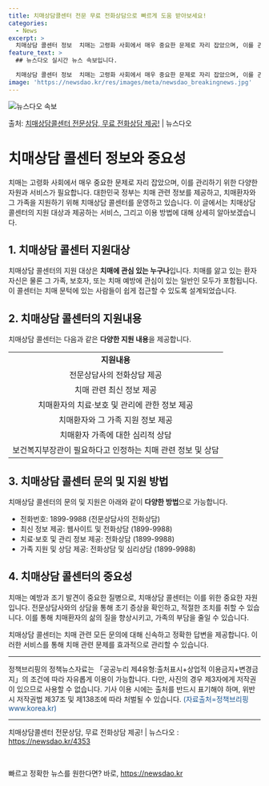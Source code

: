 ```yaml
---
title: 치매상담콜센터 전문 무료 전화상담으로 빠르게 도움 받아보세요!
categories:
  - News
excerpt: >
  치매상담 콜센터 정보  치매는 고령화 사회에서 매우 중요한 문제로 자리 잡았으며, 이를 관리하기 위한 다양한…
feature_text: >
  ## 뉴스다오 실시간 뉴스 속보입니다.

  치매상담 콜센터 정보  치매는 고령화 사회에서 매우 중요한 문제로 자리 잡았으며, 이를 관리하기 위한 다양한…
image: 'https://newsdao.kr/res/images/meta/newsdao_breakingnews.jpg'
---
```


![뉴스다오 속보](https://newsdao.kr/res/images/meta/newsdao_breakingnews.jpg)

<p>출처: <a href="https://newsdao.kr/4353" rel="dofollow">치매상담콜센터 전문상담, 무료 전화상담 제공!</a> | 뉴스다오</p>

<h1>치매상담 콜센터 정보와 중요성</h1>
<p data-ke-size="size16">치매는 고령화 사회에서 매우 중요한 문제로 자리 잡았으며, 이를 관리하기 위한 다양한 자원과 서비스가 필요합니다. 대한민국 정부는 치매 관련 정보를 제공하고, 치매환자와 그 가족을 지원하기 위해 치매상담 콜센터를 운영하고 있습니다. 이 글에서는 치매상담 콜센터의 지원 대상과 제공하는 서비스, 그리고 이용 방법에 대해 상세히 알아보겠습니다.</p>

<h2>1. 치매상담 콜센터 지원대상</h2>
<p data-ke-size="size16">치매상담 콜센터의 지원 대상은 <b>치매에 관심 있는 누구나</b>입니다. 치매를 앓고 있는 환자 자신은 물론 그 가족, 보호자, 또는 치매 예방에 관심이 있는 일반인 모두가 포함됩니다. 이 콜센터는 치매 문턱에 있는 사람들이 쉽게 접근할 수 있도록 설계되었습니다.</p>

<h2>2. 치매상담 콜센터의 지원내용</h2>
<p data-ke-size="size16">치매상담 콜센터는 다음과 같은 <b>다양한 지원 내용</b>을 제공합니다.</p>
<table>
  <tr>
    <td style="text-align: center; height: 17px;"><b>지원내용</b></td>
  </tr>
  <tr>
    <td style="text-align: center; height: 17px;">전문상담사의 전화상담 제공</td>
  </tr>
  <tr>
    <td style="text-align: center; height: 17px;">치매 관련 최신 정보 제공</td>
  </tr>
  <tr>
    <td style="text-align: center; height: 17px;">치매환자의 치료·보호 및 관리에 관한 정보 제공</td>
  </tr>
  <tr>
    <td style="text-align: center; height: 17px;">치매환자와 그 가족 지원 정보 제공</td>
  </tr>
  <tr>
    <td style="text-align: center; height: 17px;">치매환자 가족에 대한 심리적 상담</td>
  </tr>
  <tr>
    <td style="text-align: center; height: 17px;">보건복지부장관이 필요하다고 인정하는 치매 관련 정보 및 상담</td>
  </tr>
</table>

<h2>3. 치매상담 콜센터 문의 및 지원 방법</h2>
<p data-ke-size="size16">치매상담 콜센터의 문의 및 지원은 아래와 같이 <b>다양한 방법</b>으로 가능합니다.</p>
<ul>
  <li>전화번호: 1899-9988 (전문상담사의 전화상담)</li>
  <li>최신 정보 제공: 웹사이트 및 전화상담 (1899-9988)</li>
  <li>치료·보호 및 관리 정보 제공: 전화상담 (1899-9988)</li>
  <li>가족 지원 및 상담 제공: 전화상담 및 심리상담 (1899-9988)</li>
</ul>

<h2>4. 치매상담 콜센터의 중요성</h2>
<p data-ke-size="size16">치매는 예방과 조기 발견이 중요한 질병으로, 치매상담 콜센터는 이를 위한 중요한 자원입니다. 전문상담사와의 상담을 통해 초기 증상을 확인하고, 적절한 조치를 취할 수 있습니다. 이를 통해 치매환자의 삶의 질을 향상시키고, 가족의 부담을 줄일 수 있습니다.</p>

<p data-ke-size="size16">치매상담 콜센터는 치매 관련 모든 문의에 대해 신속하고 정확한 답변을 제공합니다. 이러한 서비스를 통해 치매 관련 문제를 효과적으로 관리할 수 있습니다.</p>

<hr>
<p data-ke-size="size16">정책브리핑의 정책뉴스자료는 「공공누리 제4유형:출처표시+상업적 이용금지+변경금지」의 조건에 따라 자유롭게 이용이 가능합니다. 다만, 사진의 경우 제3자에게 저작권이 있으므로 사용할 수 없습니다. 기사 이용 시에는 출처를 반드시 표기해야 하며, 위반 시 저작권법 제37조 및 제138조에 따라 처벌될 수 있습니다. <span style="color: #1a5490;">(자료출처=정책브리핑 www.korea.kr)</span></p>
<hr>
<p data-ke-size="size16">치매상담콜센터 전문상담, 무료 전화상담 제공! | 뉴스다오 : <a href="https://newsdao.kr/4353">https://newsdao.kr/4353</a></p>
<p data-ke-size="size16">&nbsp;</p>
 

빠르고 정확한 뉴스를 원한다면? 바로, <a href="https://newsdao.kr" rel="dofollow">https://newsdao.kr</a>


